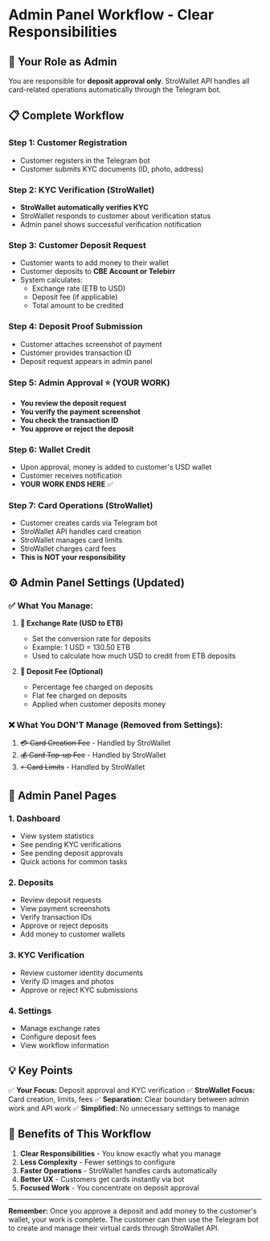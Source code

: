 # Admin Panel Workflow - Clear Responsibilities

## 🎯 Your Role as Admin

You are responsible for **deposit approval only**. StroWallet API handles all card-related operations automatically through the Telegram bot.

## 📋 Complete Workflow

### Step 1: Customer Registration
- Customer registers in the Telegram bot
- Customer submits KYC documents (ID, photo, address)

### Step 2: KYC Verification (StroWallet)
- **StroWallet automatically verifies KYC** 
- StroWallet responds to customer about verification status
- Admin panel shows successful verification notification

### Step 3: Customer Deposit Request
- Customer wants to add money to their wallet
- Customer deposits to **CBE Account or Telebirr**
- System calculates:
  - Exchange rate (ETB to USD)
  - Deposit fee (if applicable)
  - Total amount to be credited

### Step 4: Deposit Proof Submission
- Customer attaches screenshot of payment
- Customer provides transaction ID
- Deposit request appears in admin panel

### Step 5: Admin Approval ⭐ (YOUR WORK)
- **You review the deposit request**
- **You verify the payment screenshot**
- **You check the transaction ID**
- **You approve or reject the deposit**

### Step 6: Wallet Credit
- Upon approval, money is added to customer's USD wallet
- Customer receives notification
- **YOUR WORK ENDS HERE** ✅

### Step 7: Card Operations (StroWallet)
- Customer creates cards via Telegram bot
- StroWallet API handles card creation
- StroWallet manages card limits
- StroWallet charges card fees
- **This is NOT your responsibility**

## ⚙️ Admin Panel Settings (Updated)

### ✅ What You Manage:

1. **💱 Exchange Rate (USD to ETB)**
   - Set the conversion rate for deposits
   - Example: 1 USD = 130.50 ETB
   - Used to calculate how much USD to credit from ETB deposits

2. **💸 Deposit Fee (Optional)**
   - Percentage fee charged on deposits
   - Flat fee charged on deposits
   - Applied when customer deposits money

### ❌ What You DON'T Manage (Removed from Settings):

1. ~~💳 Card Creation Fee~~ - Handled by StroWallet
2. ~~💰 Card Top-up Fee~~ - Handled by StroWallet
3. ~~⚡ Card Limits~~ - Handled by StroWallet

## 🎨 Admin Panel Pages

### 1. Dashboard
- View system statistics
- See pending KYC verifications
- See pending deposit approvals
- Quick actions for common tasks

### 2. Deposits
- Review deposit requests
- View payment screenshots
- Verify transaction IDs
- Approve or reject deposits
- Add money to customer wallets

### 3. KYC Verification
- Review customer identity documents
- Verify ID images and photos
- Approve or reject KYC submissions

### 4. Settings
- Manage exchange rates
- Configure deposit fees
- View workflow information

## 💡 Key Points

✅ **Your Focus:** Deposit approval and KYC verification
✅ **StroWallet Focus:** Card creation, limits, fees
✅ **Separation:** Clear boundary between admin work and API work
✅ **Simplified:** No unnecessary settings to manage

## 🚀 Benefits of This Workflow

1. **Clear Responsibilities** - You know exactly what you manage
2. **Less Complexity** - Fewer settings to configure
3. **Faster Operations** - StroWallet handles cards automatically
4. **Better UX** - Customers get cards instantly via bot
5. **Focused Work** - You concentrate on deposit approval

---

**Remember:** Once you approve a deposit and add money to the customer's wallet, your work is complete. The customer can then use the Telegram bot to create and manage their virtual cards through StroWallet API.
